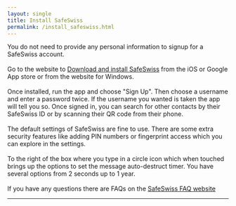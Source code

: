 ```yaml
---
layout: single
title: Install SafeSwiss
permalink: /install_safeswiss.html
---
```


You do not need to provide any personal information to signup for a SafeSwiss account.<br>
<br>
Go to the website to <a href="https://safeswiss.com/private-messaging-app" class="btn btn--success btn--x-large" target="_blank">Download and install SafeSwiss</a> from the iOS or Google App store or from the website for Windows.<br>
<br>
Once installed, run the app and choose &quot;Sign Up&quot;.  Then choose a username and enter a password twice.  If the username you wanted is taken the app will tell you so.  Once signed in, you can search for other contacts by their SafeSwiss ID or by scanning their QR code from their phone.<br>
<br>
The default settings of SafeSwiss are fine to use.  There are some extra security features like adding PIN numbers or fingerprint access which you can explore in the settings.<br>
<br>
To the right of the box where you type in a circle icon which when touched brings up the options to set the message auto-destruct timer.  You have several options from 2 seconds up to 1 year.<br>
<br>
If you have any questions there are FAQs on the <a href="https://safeswiss.com/faq" class="btn btn--success btn--x-large" target="_blank">SafeSwiss FAQ website</a>
<br>
<hr>

